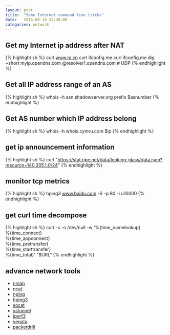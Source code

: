 ```yaml
---
layout: post
title:  "Some Internet command line tricks"
date:   2015-08-19 22:30:00
categories: network
---
```


## Get my Internet ip address after NAT
{% highlight sh %}
curl www.ip.cn
curl ifconfig.me
curl ifconfig.me
dig +short myip.opendns.com @resolver1.opendns.com # UDP
{% endhighlight %}


## Get all IP address range of an AS
{% highlight sh %}
whois -h asn.shadowserver.org prefix $asnumber
{% endhighlight %}


## Get AS number which  IP address belong
{% highlight sh %}
whois -h whois.cymru.com $ip
{% endhighlight %}

## get ip announcement information
{% highlight sh %}
curl  "https://stat.ripe.net/data/looking-glass/data.json?resource=140.205.1.0/24"
{% endhighlight %}

## monitor tcp metrics
{% highlight sh %}
hping3 www.baidu.com -S -p 80 -i u10000
{% endhighlight %}

## get curl time decompose
{% highlight sh %}
curl -s -o /dev/null -w  '%{time_namelookup}\
     %{time_connect}\
     %{time_appconnect}\
     %{time_pretransfer}\
     %{time_starttransfer}\
     %{time_total}'  "$URL"
{% endhighlight %}


## advance network tools
- [nmap](https://nmap.org/)
- [ncat](https://nmap.org/ncat/)
- [nping](https://nmap.org/nping/)
- [hping3](http://www.hping.org/)
- [socat](http://www.dest-unreach.org/socat/)
- [sstunnel](https://www.stunnel.org/)
- [iperf3](https://iperf.fr/)
- [vegata](https://github.com/tsenart/vegeta)
- [packetdrill](https://github.com/google/packetdrill)

